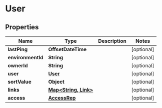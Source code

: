 

# User


## Properties

Name | Type | Description | Notes
------------ | ------------- | ------------- | -------------
**lastPing** | **OffsetDateTime** |  |  [optional]
**environmentId** | **String** |  |  [optional]
**ownerId** | **String** |  |  [optional]
**user** | [**User**](User.md) |  |  [optional]
**sortValue** | **Object** |  |  [optional]
**links** | [**Map&lt;String, Link&gt;**](Link.md) |  |  [optional]
**access** | [**AccessRep**](AccessRep.md) |  |  [optional]



